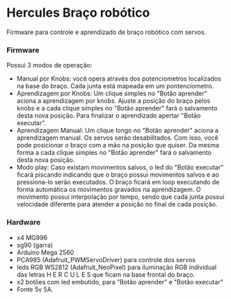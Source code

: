 # Hercules Braço robótico
Firmware para controle e aprendizado de braço robótico com servos.

### Firmware
Possui 3 modos de operação:
- Manual por Knobs: você opera através dos potenciometros localizados na base do braço. Cada junta está mapeada em um pontenciometro.
- Aprendizagem por Knobs: Um clique simples no "Botão aprender" aciona a aprendizagem por knobs. Ajuste a posição do braço pelos knobs e a cada clique simples no "Botão aprender" fará o salvamento desta nova posição. Para finalizar o aprendizado apertar "Botão executar".
- Aprendizagem Manual: Um clique longo no "Botão aprender" aciona a aprendizagem manual. Os servos serão desabilitados. Com isso, você pode posicionar o braço com a mão na posição que quiser. Da mesma forma a cada clique simples no "Botão aprender" fará o salvamento desta nova posição.
- Modo play:  Caso existam movimentos salvos, o led do "Botão executar" ficará piscando indicando que o braço possui movimentos salvos e ao pressiona-lo serão executados. O braço ficará em loop executando de forma automática os movimentos gravados na aprendizagem. O movimento possui interpolação por tempo, sendo que cada junta possui velocidade diferente para atender a posição no final de cada posição.

### Hardware
- x4 MG996
- sg90 (garra)
- Arduino Mega 2560
- PCA985 (Adafruit_PWMServoDriver) para controle dos servos
- leds RGB WS2812 (Adafruit_NeoPixel) para iluminação RGB individual das letras H E R C U L E S que ficam na base frontal do braço.
- x2 botões com led embutido, para "Botão aprender" e "Botão executar" 
- Fonte 5v 5A.

